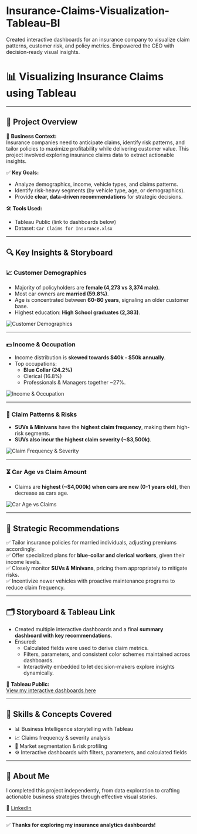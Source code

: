 # Insurance-Claims-Visualization-Tableau-BI
Created interactive dashboards for an insurance company to visualize claim patterns, customer risk, and policy metrics. Empowered the CEO with decision-ready visual insights.
# 📊 Visualizing Insurance Claims using Tableau

---

## 🚀 Project Overview
 
🏢 **Business Context:**  
Insurance companies need to anticipate claims, identify risk patterns, and tailor policies to maximize profitability while delivering customer value. This project involved exploring insurance claims data to extract actionable insights.

✅ **Key Goals:**
- Analyze demographics, income, vehicle types, and claims patterns.
- Identify risk-heavy segments (by vehicle type, age, or demographics).
- Provide **clear, data-driven recommendations** for strategic decisions.

🛠 **Tools Used:**  
- Tableau Public (link to dashboards below)
- Dataset: `Car Claims for Insurance.xlsx`

---

## 🔍 Key Insights & Storyboard
### 📈 Customer Demographics
- Majority of policyholders are **female (4,273 vs 3,374 male)**.
- Most car owners are **married (59.8%)**.
- Age is concentrated between **60-80 years**, signaling an older customer base.
- Highest education: **High School graduates (2,383)**.

![Customer Demographics](images/customer_demographics.png)

---

### 💵 Income & Occupation
- Income distribution is **skewed towards $40k - $50k annually**.
- Top occupations:
  - **Blue Collar (24.2%)**
  - Clerical (16.8%)
  - Professionals & Managers together ~27%.

![Income & Occupation](images/income_occupation.png)

---

### 🚗 Claim Patterns & Risks
- **SUVs & Minivans** have the **highest claim frequency**, making them high-risk segments.
- **SUVs also incur the highest claim severity (~$3,500k)**.

![Claim Frequency & Severity](images/claim_patterns.png)

---

### ⏳ Car Age vs Claim Amount
- Claims are **highest (~$4,000k) when cars are new (0-1 years old)**, then decrease as cars age.

![Car Age vs Claims](images/car_age_claims.png)

---

## 💼 Strategic Recommendations
✅ Tailor insurance policies for married individuals, adjusting premiums accordingly.  
✅ Offer specialized plans for **blue-collar and clerical workers**, given their income levels.  
✅ Closely monitor **SUVs & Minivans**, pricing them appropriately to mitigate risks.  
✅ Incentivize newer vehicles with proactive maintenance programs to reduce claim frequency.

---

## 🗂️ Storyboard & Tableau Link
- Created multiple interactive dashboards and a final **summary dashboard with key recommendations**.
- Ensured:
  - Calculated fields were used to derive claim metrics.
  - Filters, parameters, and consistent color schemes maintained across dashboards.
  - Interactivity embedded to let decision-makers explore insights dynamically.

🔗 **Tableau Public:**  
[View my interactive dashboards here](https://public.tableau.com/app/profile/issac.abraham2571/viz/CarSalesInsurance_DVT/Story1)

---

## 🚀 Skills & Concepts Covered
- 📊 Business Intelligence storytelling with Tableau
- 📈 Claims frequency & severity analysis
- 🎯 Market segmentation & risk profiling
- ⚙️ Interactive dashboards with filters, parameters, and calculated fields

---

## 🤝 About Me
I completed this project independently, from data exploration to crafting actionable business strategies through effective visual stories.

🔗 [LinkedIn](https://linkedin.com/in/yourprofile)

---

✅ **Thanks for exploring my insurance analytics dashboards!**
